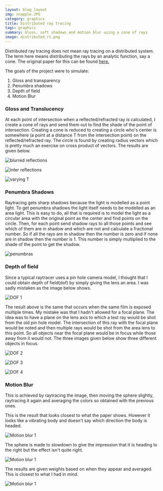 ```yaml
---
layout: blog_layout
img: snapple.JPG
category: graphics
title: Distributed ray tracing
tags: graphics
summary: Gloss, soft shadows and motion blur using a cone of rays
image: distributed_rt.png
---
```


Distributed ray tracing does not mean ray tracing on a distributed system. The term here means distributing the rays by an analytic function, say a cone. The original paper for this can be found [here.](http://artis.inrialpes.fr/Enseignement/TRSA/CookDistributed84.pdf)

The goals of the project were to simulate:

1. Gloss and transparency
2. Penumbra shadows
3. Depth of field
4. Motion Blur

### Gloss and Translucency

At each point of intersection when a reflected/refracted ray is calculated, I create a cone of rays and send them out to find the shade of the point of intersection.
Creating a cone is reduced to creating a circle who's center is somewhere (a point at a distance T from the intersection point) on the reflected/refracted ray. The circle is found by creating radius vectors which is pretty much an exercise on cross product of vectors.
The results are given below.

![blurred reflections](/img/distributedRT/reflections1.png "blurred reflections")

![inter reflections](/img/distributedRT/inter-reflections.png "inter reflections")

![varying T](/img/distributedRT/T=160,R=16,W=1,D=20.png "varying T to get close to pure reflections")

### Penumbra Shadows

Raytracing gets sharp shadows because the light is modelled as a point light. To get penumbra shadows the light itself needs to be modelled as an area light.
This is easy to do, all that is required is to model the light as a circular area with the original point as the center and find points on the circle.
Then, for each point send shadow rays to all those points and see which of them are in shadow and which are not and calculate a fractional number. So if all the rays are in shadow then the number is zero and if none are in shadow then the number is 1.
This number is simply multiplied to the shade of the point to get the shadow.

![penumbras](/img/distributedRT/penumbras.png "soft shadows")

### Depth of field

Since a typical raytracer uses a pin hole camera model, I thought that I could obtain depth of field(dof) by simply giving the lens an area. I was sadly mistaken as the image below shows.

![DOF 1](/img/distributedRT/DOF.jpg "depth of field, all out of focus")

The result above is the same that occurs when the same film is exposed multiple times.
My mistake was that I hadn't allowed for a focal plane. The idea was to have a plane on the lens axis to which a test ray would be shot from the old pin hole model. The intersection of this ray with the focal plane would be noted and then multiple rays would be shot from the area lens to this point.
So all objects near the focal plane would be in focus while those away from it would not.
The three images given below show three different objects in focus.

![DOF 2](/img/distributedRT/DOF1.png "depth of field, farthest in focus")

![DOF 3](/img/distributedRT/DOF2.png "depth of field, medium in focus")

![DOF 4](/img/distributedRT/DOF3.png "depth of field, closest in focus")

### Motion Blur

This is achieved by raytracing the image, then moving the sphere slightly, raytracing it again and averaging the colors so obtained with the previous ones.

This is the result that looks closest to what the paper shows. However it looks like a vibrating body and doesn't say which direction the body is headed.

![Motion blur 1](/img/distributedRT/looks_closest_to_the_paper.png "looks closest to what was in the paper")

The sphere is made to slowdown to give the impression that it is heading to the right but the effect isn't quite right.

![Motion blur 1](/img/distributedRT/MB_with_slow_down.png "making it look like it's slowing down")

The results are given weights based on when they appear and averaged. This is closest to what I had in mind.

![Motion blur 1](/img/distributedRT/weighte_Iter=30_speed=0.2.png "closer to what I wanted")
